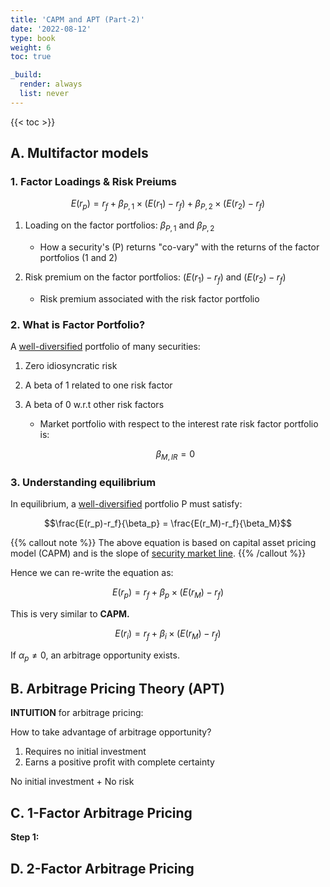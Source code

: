 ```yaml
---
title: 'CAPM and APT (Part-2)'
date: '2022-08-12'
type: book
weight: 6
toc: true

_build:
  render: always
  list: never
---
```


{{< toc >}}

## A. Multifactor models

### 1. Factor Loadings & Risk Preiums

$$E(r_p) = r_f + \beta_{P,1}\times(E(r_1)-r_f) + \beta_{P,2}\times(E(r_2)-r_f)$$

1. Loading on the factor portfolios: $\beta_{P,1}$ and $\beta_{P,2}$

   - How a security's (P) returns "co-vary" with the returns of the factor portfolios (1 and 2)

2. Risk premium on the factor portfolios: $(E(r_1)-r_f)$ and $(E(r_2)-r_f)$

   - Risk premium associated with the risk factor portfolio

### 2. What is Factor Portfolio?

A <u>well-diversified</u> portfolio of many securities:

1. Zero idiosyncratic risk
2. A beta of 1 related to one risk factor
3. A beta of 0 w.r.t other risk factors

   - Market portfolio with respect to the interest rate risk factor portfolio is:

   $$\beta_{M, IR} = 0$$

### 3. Understanding equilibrium

In equilibrium, a <u>well-diversified</u> portfolio P must satisfy:

$$\frac{E(r_p)-r_f}{\beta_p} = \frac{E(r_M)-r_f}{\beta_M}$$

{{% callout note %}}
The above equation is based on capital asset pricing model (CAPM) and is the slope of <u>security market line</u>.
{{% /callout %}}

Hence we can re-write the equation as:

$$E(r_p) = r_f + \beta_p\times(E(r_M)-r_f)$$

This is very similar to **CAPM.**

$$E(r_i) = r_f + \beta_i\times(E(r_M)-r_f)$$

If $\alpha_p \ne 0$, an arbitrage opportunity exists.

## B. Arbitrage Pricing Theory (APT)

**INTUITION** for arbitrage pricing:

How to take advantage of arbitrage opportunity?

1. Requires no initial investment
2. Earns a positive profit with complete certainty

No initial investment + No risk

## C. 1-Factor Arbitrage Pricing

**Step 1:**

## D. 2-Factor Arbitrage Pricing

